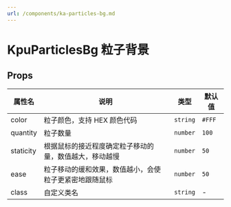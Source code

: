 ```yaml
---
url: /components/ka-particles-bg.md
---
```

# KpuParticlesBg 粒子背景

## Props

| 属性名    | 说明                                                   | 类型     | 默认值 |
| --------- | ------------------------------------------------------ | -------- | ------ |
| color     | 粒子颜色，支持 HEX 颜色代码                            | `string` | `#FFF` |
| quantity  | 粒子数量                                               | `number` | `100`  |
| staticity | 根据鼠标的接近程度确定粒子移动的量，数值越大，移动越慢 | `number` | `50`   |
| ease      | 粒子移动的缓和效果，数值越小，会使粒子更紧密地跟随鼠标 | `number` | `50`   |
| class     | 自定义类名                                             | `string` | -      |
